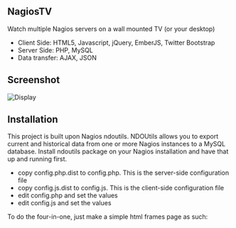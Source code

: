 NagiosTV
------------

Watch multiple Nagios servers on a wall mounted TV (or your desktop)

- Client Side: HTML5, Javascript, jQuery, EmberJS, Twitter Bootstrap
- Server Side: PHP, MySQL
- Data transfer: AJAX, JSON

Screenshot
------------

![Display](http://chriscarey.com/projects/ajax-monitor-for-nagios/ajax-monitor-2.0-1.png)

Installation
------------

This project is built upon Nagios ndoutils.
NDOUtils allows you to export current and historical data from one or more Nagios instances to a MySQL database.
Install ndoutils package on your Nagios installation and have that up and running first.

- copy config.php.dist to config.php. This is the server-side configuration file
- copy config.js.dist to config.js. This is the client-side configuration file
- edit config.php and set the values 
- edit config.js and set the values


To do the four-in-one, just make a simple html frames page as such:

<code>
<!DOCTYPE html>
<html>
    <head>
    <title>Stats All-in-one</title>
    </head>
    <!-- frameset is deprecated in html5, but it still works. -->
    <frameset framespacing="0" COLS="25%,25%,25%,25%" frameborder="0" noresize>
        <frame name="one" src="http://10.4.4.6/nagiostv/" target="_blank">
        <frame name="two" src="http://192.168.0.70/nagiostv/" target="_blank">
        <frame name="three" src="http://192.168.10.10/nagiostv/" target="_blank">
        <frame name="four" src="http://192.168.0.70/nagiostv/" target="_blank">
    </frameset>
</html>
</code>